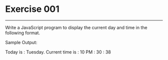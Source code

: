# Exercise 001
---

Write a JavaScript program to display the current day and time in the following format.

Sample Output: 

Today is : Tuesday.
Current time is : 10 PM : 30 : 38
